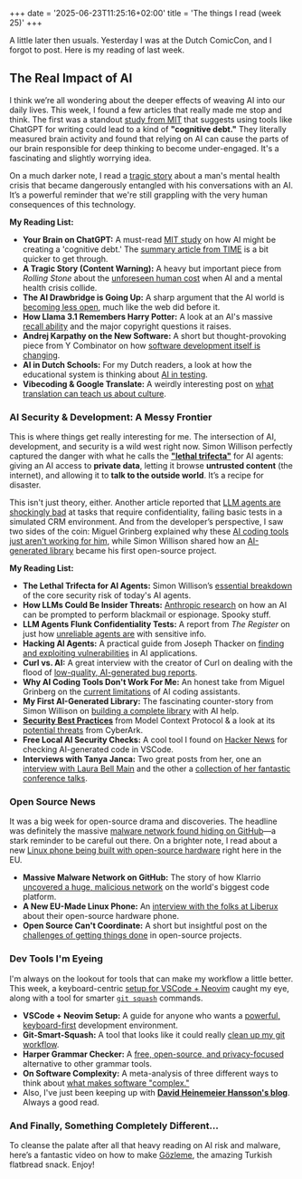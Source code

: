 +++
date = '2025-06-23T11:25:16+02:00'
title = 'The things I read (week 25)'
+++

A little later then usuals. Yesterday I was at the Dutch ComicCon, and I forgot to post. Here is my reading of last week.

## The Real Impact of AI

I think we’re all wondering about the deeper effects of weaving AI into our daily lives. This week, I found a few articles that really made me stop and think. The first was a standout [study from MIT](https://doi.org/10.48550/arXiv.2506.08872) that suggests using tools like ChatGPT for writing could lead to a kind of **"cognitive debt."** They literally measured brain activity and found that relying on AI can cause the parts of our brain responsible for deep thinking to become under-engaged. It's a fascinating and slightly worrying idea.

On a much darker note, I read a [tragic story](https://www.rollingstone.com/technology/technology-features/chatgpt-ai-mental-health-police-shooting-1235041007/) about a man's mental health crisis that became dangerously entangled with his conversations with an AI. It’s a powerful reminder that we're still grappling with the very human consequences of this technology.

**My Reading List:**

  * **Your Brain on ChatGPT:** A must-read [MIT study](https://doi.org/10.48550/arXiv.2506.08872) on how AI might be creating a 'cognitive debt.' The [summary article from TIME](https://time.com/7295195/ai-chatgpt-google-learning-school/) is a bit quicker to get through.
  * **A Tragic Story (Content Warning):** A heavy but important piece from *Rolling Stone* about the [unforeseen human cost](https://www.rollingstone.com/technology/technology-features/chatgpt-ai-mental-health-police-shooting-1235041007/) when AI and a mental health crisis collide.
  * **The AI Drawbridge is Going Up:** A sharp argument that the AI world is [becoming less open](https://www.dbreunig.com/2025/06/16/drawbridges-go-up.html), much like the web did before it.
  * **How Llama 3.1 Remembers Harry Potter:** A look at an AI's massive [recall ability](https://www.understandingai.org/p/metas-llama-31-can-recall-42-percent) and the major copyright questions it raises.
  * **Andrej Karpathy on the New Software:** A short but thought-provoking piece from Y Combinator on how [software development itself is changing](https://www.youtube.com/watch%3Fv%3DsY8aFSY2m2w).
  * **AI in Dutch Schools:** For my Dutch readers, a look at how the educational system is thinking about [AI in testing](https://community-data-ai.npuls.nl/groups/view/80bb9bad-b85e-4f40-af0f-2e293bdbe075/project-visie-op-ai/page/view/23b573f9-bdc5-458b-95dd-178f896893ec/visie-op-toetsing-examinering-in-het-tijdperk-van-ai).
  * **Vibecoding & Google Translate:** A weirdly interesting post on [what translation can teach us about culture](https://ingrids.space/posts/what-google-translate-can-tell-us-about-vibecoding/).

### AI Security & Development: A Messy Frontier

This is where things get really interesting for me. The intersection of AI, development, and security is a wild west right now. Simon Willison perfectly captured the danger with what he calls the [**"lethal trifecta"**](https://simonwillison.net/2025/Jun/16/the-lethal-trifecta/) for AI agents: giving an AI access to **private data**, letting it browse **untrusted content** (the internet), and allowing it to **talk to the outside world**. It’s a recipe for disaster.

This isn't just theory, either. Another article reported that [LLM agents are shockingly bad](https://www.theregister.com/2025/06/16/salesforce_llm_agents_benchmark/) at tasks that require confidentiality, failing basic tests in a simulated CRM environment. And from the developer’s perspective, I saw two sides of the coin: Miguel Grinberg explained why these [AI coding tools just aren't working for him](https://blog.miguelgrinberg.com/post/why-generative-ai-coding-tools-and-agents-do-not-work-for-me), while Simon Willison shared how an [AI-generated library](https://simonwillison.net/2025/Jun/21/my-first-open-source-ai-generated-library/) became his first open-source project.

**My Reading List:**

  * **The Lethal Trifecta for AI Agents:** Simon Willison’s [essential breakdown](https://simonwillison.net/2025/Jun/16/the-lethal-trifecta/) of the core security risk of today's AI agents.
  * **How LLMs Could Be Insider Threats:** [Anthropic research](https://www.anthropic.com/research/agentic-misalignment) on how an AI can be prompted to perform blackmail or espionage. Spooky stuff.
  * **LLM Agents Flunk Confidentiality Tests:** A report from *The Register* on just how [unreliable agents are](https://www.theregister.com/2025/06/16/salesforce_llm_agents_benchmark/) with sensitive info.
  * **Hacking AI Agents:** A practical guide from Joseph Thacker on [finding and exploiting vulnerabilities](https://josephthacker.com/hacking/2025/02/25/how-to-hack-ai-apps.html) in AI applications.
  * **Curl vs. AI:** A great interview with the creator of Curl on dealing with the flood of [low-quality, AI-generated bug reports](https://opensourcesecurity.io/2025/2025-05-curl_vs_ai_with_daniel_stenberg/).
  * **Why AI Coding Tools Don't Work For Me:** An honest take from Miguel Grinberg on the [current limitations](https://blog.miguelgrinberg.com/post/why-generative-ai-coding-tools-and-agents-do-not-work-for-me) of AI coding assistants.
  * **My First AI-Generated Library:** The fascinating counter-story from Simon Willison on [building a complete library](https://simonwillison.net/2025/Jun/21/my-first-open-source-ai-generated-library/) with AI help.
  * [**Security Best Practices**](https://modelcontextprotocol.io/specification/2025-06-18/basic/security_best_practices) from Model Context Protocol & a look at its [potential threats](https://www.cyberark.com/resources/threat-research-blog/is-your-ai-safe-threat-analysis-of-mcp-model-context-protocol) from CyberArk.
  * **Free Local AI Security Checks:** A cool tool I found on [Hacker News](https://news.ycombinator.com/item?id=44309393) for checking AI-generated code in VSCode.
  * **Interviews with Tanya Janca:** Two great posts from her, one an [interview with Laura Bell Main](https://bsky.app/profile/shehackspurple.bsky.social/post/3kvwnmo5bdp2u) and the other a [collection of her fantastic conference talks](https://bsky.app/profile/shehackspurple.bsky.social/post/3kvx36x7n2q2x).

### Open Source News

It was a big week for open-source drama and discoveries. The headline was definitely the massive [malware network found hiding on GitHub](https://www.computable.nl/2025/06/19/klarrio-ontdekt-grootschalig-malware-netwerk-op-github/)—a stark reminder to be careful out there. On a brighter note, I read about a new [Linux phone being built with open-source hardware](https://linmob.net/liberux-nexx-an-interview-with-liberux-about-their-made-in-eu-oshw-linux-phone/) right here in the EU.

  * **Massive Malware Network on GitHub:** The story of how Klarrio [uncovered a huge, malicious network](https://www.computable.nl/2025/06/19/klarrio-ontdekt-grootschalig-malware-netwerk-op-github/) on the world's biggest code platform.
  * **A New EU-Made Linux Phone:** An [interview with the folks at Liberux](https://linmob.net/liberux-nexx-an-interview-with-liberux-about-their-made-in-eu-oshw-linux-phone/) about their open-source hardware phone.
  * **Open Source Can't Coordinate:** A short but insightful post on the [challenges of getting things done](https://matklad.github.io/2025/05/20/open-source-cant-coordinate.html) in open-source projects.

### Dev Tools I'm Eyeing

I'm always on the lookout for tools that can make my workflow a little better. This week, a keyboard-centric [setup for VSCode + Neovim](https://medium.com/%40nickmaslov/vscode-neovim-setup-keyboard-centric-powerful-reliable-clean-and-aesthetic-development-b4f04c641f9) caught my eye, along with a tool for smarter [`git squash`](%5Bhttps://github.com/edverma/git-smart-squash%5D\(https://github.com/edverma/git-smart-squash\)) commands.

  * **VSCode + Neovim Setup:** A guide for anyone who wants a [powerful, keyboard-first](https://medium.com/%40nickmaslov/vscode-neovim-setup-keyboard-centric-powerful-reliable-clean-and-aesthetic-development-b4f04c641f9) development environment.
  * **Git-Smart-Squash:** A tool that looks like it could really [clean up my git workflow](https://github.com/edverma/git-smart-squash).
  * **Harper Grammar Checker:** A [free, open-source, and privacy-focused](https://writewithharper.com) alternative to other grammar tools.
  * **On Software Complexity:** A meta-analysis of three different ways to think about [what makes software "complex."](https://typesanitizer.com/blog/complexity-definitions.html)
  * Also, I've just been keeping up with [**David Heinemeier Hansson's blog**](https://world.hey.com/dhh). Always a good read.

### And Finally, Something Completely Different...

To cleanse the palate after all that heavy reading on AI risk and malware, here’s a fantastic video on how to make [Gözleme](https://www.youtube.com/watch%3Fv%3Dytrw31lmH-A), the amazing Turkish flatbread snack. Enjoy\!
